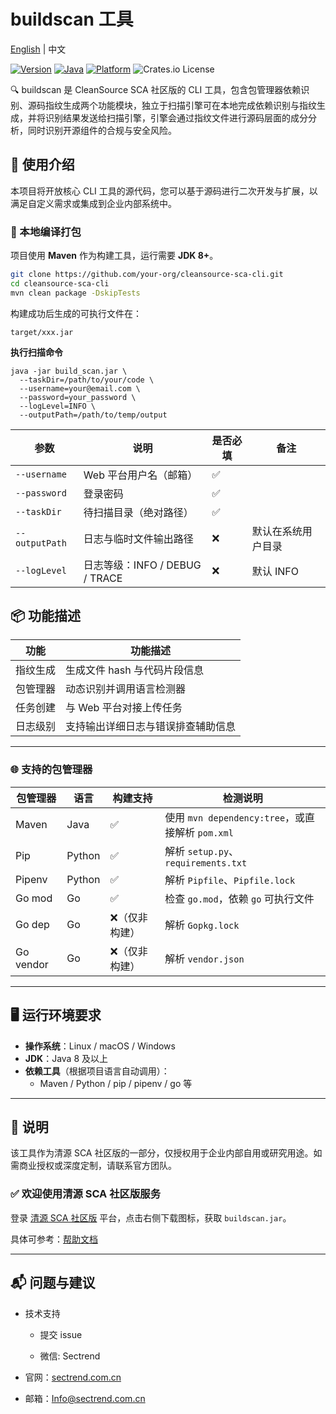 # buildscan 工具

[English](./README_en.md) | 中文

[![Version](https://img.shields.io/badge/version-4.1.0-blue.svg)](https://cleansource.cn) [![Java](https://img.shields.io/badge/java-8+-orange.svg)]() [![Platform](https://img.shields.io/badge/platform-linux%20%7C%20macOS%20%7C%20windows-lightgrey)]() ![Crates.io License](https://img.shields.io/badge/License-GPL%20v3-%23FF4136.svg)

🔍 buildscan 是 CleanSource SCA 社区版的 CLI 工具，包含包管理器依赖识别、源码指纹生成两个功能模块，独立于扫描引擎可在本地完成依赖识别与指纹生成，并将识别结果发送给扫描引擎，引擎会通过指纹文件进行源码层面的成分分析，同时识别开源组件的合规与安全风险。

## 🚀 使用介绍

本项目将开放核心 CLI 工具的源代码，您可以基于源码进行二次开发与扩展，以满足自定义需求或集成到企业内部系统中。

### 🧰 本地编译打包

项目使用 **Maven** 作为构建工具，运行需要 **JDK 8+**。

```bash
git clone https://github.com/your-org/cleansource-sca-cli.git
cd cleansource-sca-cli
mvn clean package -DskipTests
```

构建成功后生成的可执行文件在：

```
target/xxx.jar
```

**执行扫描命令**

```
java -jar build_scan.jar \
  --taskDir=/path/to/your/code \
  --username=your@email.com \
  --password=your_password \
  --logLevel=INFO \
  --outputPath=/path/to/temp/output
```

| 参数           | 说明                           | 是否必填 | 备注               |
| -------------- | ------------------------------ | -------- | ------------------ |
| `--username`   | Web 平台用户名（邮箱）         | ✅       |                    |
| `--password`   | 登录密码                       | ✅       |                    |
| `--taskDir`    | 待扫描目录（绝对路径）         | ✅       |                    |
| `--outputPath` | 日志与临时文件输出路径         | ❌       | 默认在系统用户目录 |
| `--logLevel`   | 日志等级：INFO / DEBUG / TRACE | ❌       | 默认 INFO          |

## 📦 功能描述

| 功能     | 功能描述                           |
| -------- | ---------------------------------- |
| 指纹生成 | 生成文件 hash 与代码片段信息       |
| 包管理器 | 动态识别并调用语言检测器           |
| 任务创建 | 与 Web 平台对接上传任务            |
| 日志级别 | 支持输出详细日志与错误排查辅助信息 |

---

### 🌐 支持的包管理器

| 包管理器  | 语言   | 构建支持       | 检测说明                                         |
| --------- | ------ | -------------- | ------------------------------------------------ |
| Maven     | Java   | ✅             | 使用 `mvn dependency:tree`，或直接解析 `pom.xml` |
| Pip       | Python | ✅             | 解析 `setup.py`、`requirements.txt`              |
| Pipenv    | Python | ✅             | 解析 `Pipfile`、`Pipfile.lock`                   |
| Go mod    | Go     | ✅             | 检查 `go.mod`，依赖 `go` 可执行文件              |
| Go dep    | Go     | ❌（仅非构建） | 解析 `Gopkg.lock`                                |
| Go vendor | Go     | ❌（仅非构建） | 解析 `vendor.json`                               |

---

## 🖥️ 运行环境要求

- **操作系统**：Linux / macOS / Windows
- **JDK**：Java 8 及以上
- **依赖工具**（根据项目语言自动调用）：
  - Maven / Python / pip / pipenv / go 等

---

## 📄 说明

该工具作为清源 SCA 社区版的一部分，仅授权用于企业内部自用或研究用途。如需商业授权或深度定制，请联系官方团队。

### ✅ 欢迎使用清源 SCA 社区版服务

登录 [清源 SCA 社区版](https://cleansource-ce.sectrend.com.cn:9988/) 平台，点击右侧下载图标，获取 `buildscan.jar`。

具体可参考：[帮助文档](https://cleansource-ce.sectrend.com.cn:9988/document/zh/cli-guide/introduction.html)

---

## 📬 问题与建议

- 技术支持

  - 提交 issue

  - 微信: Sectrend

- 官网：[sectrend.com.cn](https://www.sectrend.com.cn/CleanSourceSCA)

- 邮箱：Info@sectrend.com.cn
